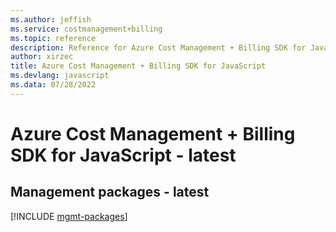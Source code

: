 ```yaml
---
ms.author: jeffish
ms.service: costmanagement+billing
ms.topic: reference
description: Reference for Azure Cost Management + Billing SDK for JavaScript
author: xirzec
title: Azure Cost Management + Billing SDK for JavaScript
ms.devlang: javascript
ms.data: 07/28/2022
---
```

# Azure Cost Management + Billing SDK for JavaScript - latest

## Management packages - latest
[!INCLUDE [mgmt-packages](cost-management-+-billing-mgmt-index.md)]